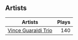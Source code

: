 ## Artists
Artists | Plays 
----- | -----: 
[Vince Guaraldi Trio](/artists/vince-guaraldi-trio-37943) | 140

